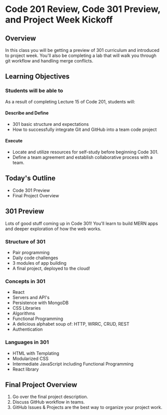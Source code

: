 # Code 201 Review, Code 301 Preview, and Project Week Kickoff

## Overview

In this class you will be getting a preview of 301 curriculum and introduced to project week.  You'll also be completing a lab that will walk you through git workflow and handling merge conflicts.

## Learning Objectives

### Students will be able to

As a result of completing Lecture 15 of Code 201, students will:

#### Describe and Define

- 301 basic structure and expectations
- How to successfully integrate Git and GitHub into a team code project

#### Execute

- Locate and utilize resources for self-study before beginning Code 301.
- Define a team agreement and establish collaborative process with a team.

## Today's Outline

- Code 301 Preview
- Final Project Overview

## 301 Preview

Lots of good stuff coming up in Code 301! You'll learn to build MERN apps and deeper exploration of how the web works.

### Structure of 301

- Pair programming
- Daily code challenges
- 3 modules of app building
- A final project, deployed to the cloud!

### Concepts in 301

- React
- Servers and API's
- Persistence with MongoDB
- CSS Libraries
- Algorithms
- Functional Programming
- A delicious alphabet soup of: HTTP, WRRC, CRUD, REST
- Authentication

### Languages in 301

- HTML with Templating
- Modularized CSS
- Intermediate JavaScript including Functional Programming
- React library

## Final Project Overview

1. Go over the final project description.
1. Discuss GitHub workflow in teams.
1. GitHub Issues & Projects are the best way to organize your project work.

